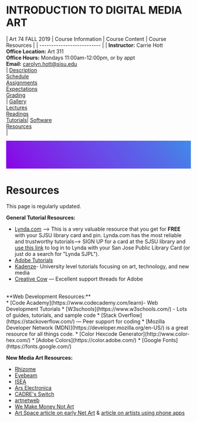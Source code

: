 # **INTRODUCTION TO DIGITAL MEDIA ART**

|  Art 74 FALL 2019  | Course Information  | Course Content | Course Resources |
| -------------------------- |
| **Instructor:** Carrie Hott <br> **Office Location:** Art 311 <br> **Office Hours:** Mondays 11:00am-12:00pm, or by appt <br> **Email:** carolyn.hott@sjsu.edu <br> | [Description](https://carriehott.github.io/sjsu-art74/#course-description) <br>  [Schedule](https://carriehott.github.io/sjsu-art74/schedule) <br> [Assignments](https://carriehott.github.io/sjsu-art74/assignments)<br>  [Expectations](https://carriehott.github.io/sjsu-art74/#course-expectations) <br>[Grading](https://carriehott.github.io/sjsu-art74/grading)<br>| [Gallery](https://carriehott.github.io/sjsu-art74/critiques)<br> [Lectures](https://carriehott.github.io/sjsu-art74/lectures)<br> [Readings](https://carriehott.github.io/sjsu-art74/readings) <br> [Tutorials](https://carriehott.github.io/sjsu-art74/tutorials)| [Software](https://carriehott.github.io/sjsu-art74/programs) <br> [Resources](https://carriehott.github.io/sjsu-art74/resources) <br>|

![DIGITAL MEDIA ART](gradient_5.png)

# Resources
This page is regularly updated.

**General Tutorial Resources:**<br>
* [Lynda.com](https://www.lynda.com) --> This is a very valuable resource that you get for **FREE** with your SJSU library card and pin. Lynda.com has the most reliable and trustworthy tutorials--> SIGN UP for a card at the SJSU library and [use this link](https://www.lynda.com/portal/patron?org=sjlibrary.org&triedlogout=true) to log in to Lynda with your San Jose Public Library Card (or just do a search for "Lynda SJPL").
* [Adobe Tutorials](https://helpx.adobe.com/creative-cloud/tutorials-explore.html)
* [Kadenze](https://www.kadenze.com)- University level tutorials focusing on art, technology, and new media
* [Creative Cow](https://www.creativecow.net/) — Excellent support threads for Adobe

<br>
**Web Development Resources:**<br>
* [Code Academy](https://www.codecademy.com/learn)- Web Development Tutorials
* [W3schools](https://www.w3schools.com/) - Lots of guides, tutorials, and sample code
* [Stack Overflow](https://stackoverflow.com/) — Peer support for coding
* [Mozilla Developer Network (MDN)](https://developer.mozilla.org/en-US/) is a great resource for all things code.
* [Color Hexcode Generator](http://www.color-hex.com/)
* [Adobe Colors](https://color.adobe.com/)
* [Google Fonts](https://fonts.google.com/)

**New Media Art Resources:**<br>
* [Rhizome](http://rhizome.org/)
* [Eyebeam](http://www.eyebeam.org/)
* [ISEA](http://www.isea-web.org/eng/index.html)
* [Ars Electronica](https://www.aec.at/news/en/)
* [CADRE's Switch](http://switch.sjsu.edu/wp/v28/)
* [artnetweb](http://www.artnetweb.com/)
* [We Make Money Not Art](http://we-make-money-not-art.com/)
* [Art Space article on early Net Art](http://www.artspace.com/search/?q=art+tech) & [article on artists using phone apps](http://www.artspace.com/magazine/art_101/art-tech/10-apps-that-are-also-works-of-art-54760)
